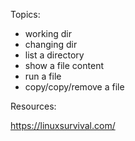 Topics:

  * working dir
  * changing dir
  * list a directory
  * show a file content
  * run a file
  * copy/copy/remove a file

Resources:

https://linuxsurvival.com/